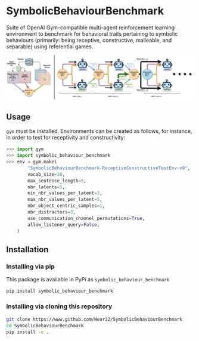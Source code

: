 # SymbolicBehaviourBenchmark

Suite of OpenAI Gym-compatible multi-agent reinforcement learning environment to benchmark for behavioral traits pertaining to symbolic behaviours (primarily: being receptive, constructive, malleable, and separable) using referential games.

![default_env](https://www.github.com/Near32/SymbolicBehaviourBenchmark/raw/main/resources/symbolic_behaviour_benchmark.png)

## Usage

`gym` must be installed. Environments can be created as follows, for instance, in order to test for receptivity and constructivity:

```python
>>> import gym
>>> import symbolic_behaviour_benchmark
>>> env = gym.make(
        "SymbolicBehaviourBenchmark-ReceptiveConstructiveTestEnv-v0", 
        vocab_size=10,
        max_sentence_length=5,
        nbr_latents=5,
        min_nbr_values_per_latent=3,
        max_nbr_values_per_latent=5,
        nbr_object_centric_samples=1,
        nbr_distractors=3,
        use_communication_channel_permutations=True,
        allow_listener_query=False,
    )
```

## Installation

### Installing via pip

This package is available in PyPi as `symbolic_behaviour_benchmark`

```bash
pip install symbolic_behaviour_benchmark
```

### Installing via cloning this repository

```bash
git clone https://www.github.com/Near32/SymbolicBehaviourBenchmark
cd SymbolicBehaviourBenchmark
pip install -e .
```
